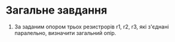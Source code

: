 #  Загальне завдання
1. За заданим опором трьох резистрорів r1, r2, r3, які з'єднані паралельно, визначити загальний опір.
